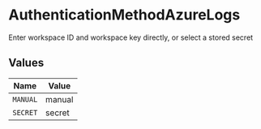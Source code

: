 # AuthenticationMethodAzureLogs

Enter workspace ID and workspace key directly, or select a stored secret


## Values

| Name     | Value    |
| -------- | -------- |
| `MANUAL` | manual   |
| `SECRET` | secret   |